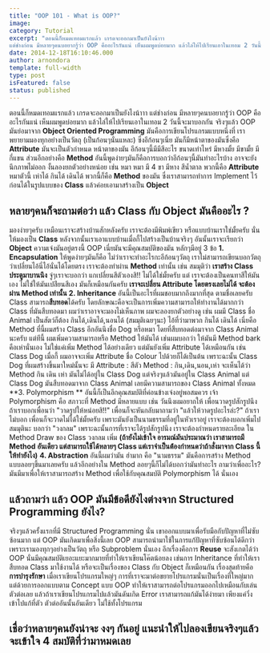 ```yaml
---
title: "OOP 101 - What is OOP?"
image:
category: Tutorial
excerpt: "ตอนนี้ก็หมดเทอมแรกแล้ว เกรดจะออกมาเป็นยังไงน้าาา
แต่ช่างก่อน มีหลายๆคนบอยากรู้ว่า OOP คืออะไรกันแน่ เห็นผมพูดบ่อยมาก แล้วไล่ให้ไปเรียนเอาในเทอม 2 วันนี้จะมาบอกกัน"
date: 2014-12-18T16:10:46.000
author: arnondora
template: full-width
type: post
isFeatured: false
status: published
---
```


ตอนนี้ก็หมดเทอมแรกแล้ว เกรดจะออกมาเป็นยังไงน้าาา
แต่ช่างก่อน มีหลายๆคนบอยากรู้ว่า OOP คืออะไรกันแน่ เห็นผมพูดบ่อยมาก แล้วไล่ให้ไปเรียนเอาในเทอม 2
วันนี้จะมาบอกกัน
จริงๆแล้ว OOP มันย่อมาจาก **Object Oriented Programming** มันคือการเขียนโปรแกรมแบบหนึ่งที่ เราพยายามมองทุกอย่างเป็นวัตถุ (เป็นก้อนๆนั่นแหละ) ซึ่งอีก้อนๆเนี่ย
มันก็มีหน้าตาของมันซึ่งคือ **Attribute** มันจะเป็นตัวกำหนด หน้าตาของมัน อีก้อนๆนี้มีมีสีอะไร ขนาดเท่าไหร่ มีหางมั้ย มีขามั้ย มีกี่แขน
ส่วนอีกอย่างคือ **Method** อันนี้พูดง่ายๆมันก็คือการบอกว่าอีก้อนๆนี้มันทำอะไรบ้าง
อาจจะยังนึกภาพไม่ออก งั้นลองยกตัวอย่างหน่อย เช่น หมา
หมา มี 4 ขา มีหาง สีน้ำตาล พวกนี้คือ **Attribute**
หมาตัวนี้ เห่าได้ กินได้ เดินได้ พวกนี้ก็คือ **Method** ของมัน
ซึ่งเราสามารถทำการ Implement ไว้ก่อนได้ในรูปแบบของ **Class** แล้วค่อยเอามาสร้างเป็น **Object**

## หลายๆคนก็จะถามต่อว่า แล้ว Class กับ Object มันคืออะไร ?
มองง่ายๆครับ เหมือนเราจะสร้างบ้านสักหลังครับ เราจะต้องมีพิมพ์เขียว หรือแบบบ้านเราใช่มั้ยครับ นั่นให้มองเป็น **Class**
หลังจากนั้นเราเอาแบบบ้านเมื่อกี้ไปสร้างเป็นบ้านจริงๆ อันนั้นเราจะเรียกว่า **Object**
ความเจ๋งมันอยู่ตรงนี้ OOP เนี่ยมันจะมีคุณสมบัติของมัน หลักๆมีอยู่ 3 ข้อ
**1\. Encapsulation** ให้พูดง่ายๆมันก็คือ ไม่ว่าเราจะทำอะไรกะอีก้อนๆวัตถุ เราไม่สามารถเขียนบอกวัตถุว่าเปลี่ยนไอ้นี่ไอ้นั่นได้โดยตรง เราจะต้องทำผ่าน **Method** เท่านั้น เช่น
สมมุติว่า **เราสร้าง Class ประตูมาบานนึง** จู่ๆเราจะบอกว่า
แกเปลี่ยนสีตัวเองสิ!! ไม่ได้ใช่มั้ยครับ
แต่ เราจะต้องเป็นคนทาสีให้มันเอง ไม่ใช่ให้มันเปล่ียนสีเอง
มันก็เหมือนกันครับ **เราจะเปลี่ยน Attribute โดยตรงเลยไม่ได้ จะต้องผ่าน Method เท่านั้น**
**2\. Inheritance** อันนี้เป็นอะไรที่ผมชอบมากถึงมากที่สุด ตามชื่อเลยครับ Class สามารถ**สืบทอด**ได้ครับ โดยลักษณะคือจะเป็นการเพิ่มความสามารถให้ทำงานได้มากกว่า Class ที่มันสืบทอดมา ผมว่าเราอาจจะมองไม่เห็นภาพ ผมจะลองยกตัวอย่างดู เช่น
ผมมี Class ชื่อ Animal เป็นสัตว์ก็ต้อง กินได้,เดินได้,นอนได้ (สมมุติเฉยๆนะ) ไอ้ที่ว่ามาพวก กินได้ เดินได้ เนี่ยคือ Method
ที่นี้ผมสร้าง Class อีกอันนึงชื่อ Dog หรือหมา โดยที่สืบทอดต่อมาจาก Class Animal นะครับ แต่ทีนี้ ผมเพิ่มความสามารถหรือ Method ให้มันได้ เช่นผมบอกว่า ให้มันมี Method bark คือเห่านั่นเอง ไม่ใช่แค่เพิ่ม Method ได้อย่างเดียว แต่มันยังเพิ่ม Attribute ได้เหมือนกัน เช่น Class Dog เมื่อกี้ ผมอาจจะเพิ่ม Attribute ชื่อ Colour ไปด้วยก็ได้เป็นต้น เพราะฉะนั้น Class Dog ที่ผมสร้างขึ้นมาใหม่นั้นจะ มี
Attribute : สีตัว
Method : กิน,เดิน,นอน,เห่า
จะเห็นได้ว่า Method กิน เดิน เห่า มันไม่ได้อยู่ใน Class Dog แต่จริงๆแล้วมันอยู่ใน Class Animal แต่ Class Dog มันสืบทอดมาจาก Class Animal เลยมีความสามารถของ Class Animal ทั้งหมด
**3\. Polymorphism ** อันนี้ก็เป็นอีกคุณสมบัติที่ค่อนข้างเจ๋งอยู่พอสมควร เจ้า Polymorphism คือ สภาวะที่ Method มีหลายแบบ เช่น วันนึงผมอยากให้ เพื่อนวาดรูปสักรูปนึง ถ้าเราบอกเพื่อนว่า
"วาดรูปให้หน่อยสิ!!" เพื่อนก็จะหันกลับมาถามว่า "แล้วให้วาดรูปอะไรล่ะ?" ถ้าเราไม่บอก เพื่อนก็จะวาดไม่ได้ใช่มั้ยครับ เพราะมันยังเป็นนามธรรมที่อยู่ในหัวเราอยู่ เราจะต้องบอกเพิ่มไป สมมุตินะ บอกว่า "วงกลม" เพราะฉะนั้นการที่เราจะได้รูปสักรูปนึง เราจะต้องกำหนดรายละเอียด ใน Method Draw ของ Class วงกลม เพิ่ม
**(ถ้ายังไม่เข้าใจ อารมณ์มันประมาณว่า เราสามารถมี Method อันเดียว แต่สามารถใช้ได้หลายๆ Class แต่เราจำเป็นต่้องกำหนดว่าถ้าสั่งมาจาก Class นี้ให้ทำยังไง)**
**4\. Abstraction** อันนี้ผมว่ามัน ฮ่ามาก คือ "นามธรรม" มันคือการสร้าง Method แบบลอยๆขึ้นมาเลยครับ แล้วอีกอย่างใน Method ลอยๆนี้ก็ไม่ได้บอกว่ามันทำอะไร ถามว่าเพื่ออะไร? มันมีมาเพื่อให้เราสามารถสร้าง Method เพื่อใช้กับคุณสมบัติ Polymorphism ได้ นั่นเอง

## แล้วถามว่า แล้ว OOP มันมีข้อดียังไงต่างจาก Structured Programming ยังไง?
จริงๆแล้วครั้งแรกที่มี Structured Programming นั่น เขาออกแบบมาเพื่อรับมือกับปัญหาที่ไม่ซับซ้อนมาก แต่ OOP มันเกิดมาเพื่อสิ่งนี้เลย OOP สามารถนำมาใช้ในการแก้ปัญหาที่ซับซ้อนได้ดีกว่า เพราะเรามองทุกๆอย่างเป็นวัตถุ หรือ Subproblem นั่นเอง
อีกเรื่องคือการ **Reuse** จะสังเกตได้ว่า OOP นั่นมีคุณสมบัติเยอะแยะมากมายที่ทำให้เราเขียนโค๊ตน้อยลง เช่นการ Inheritance ที่ทำให้เราสืบทอด Class มาใช้งานได้ หรือจะเป็นเรื่องของ Class กับ Object ก็เหมือนกัน
เรื่องสุดท้ายคือ **การบำรุงรักษา** เมื่อเราเขียนโปรแกรมใหญ่ๆ การที่เราจะมาต่อขยายโปรแกรมนั่นเป็นเรื่องที่ใหญ่มาก แต่ด้วยการออกแบบตาม Concept แบบ OOP ทำให้เราสามารถต่อโปรแกรมออกไปเหมือนกับเล่นตัวต่อเลย แล้วถ้าเราเขียนโปรแกรมไปแล้วมันดันเกิด Error เราสามารถแก้มันได้ง่ายมา เพียงแค่วิ่งเข้าไปแก้ที่ตัว ตัวต่ออันนั้นอันเดียว ไม่ใช้ทั้งโปรแกรม

## เชื่อว่าหลายๆคนยังน่าจะ งงๆ กันอยู่ แนะนำให้ไปลองเขียนจริงๆแล้วจะเข้าใจ 4 สมบัติที่ว่ามาหมดเลย
